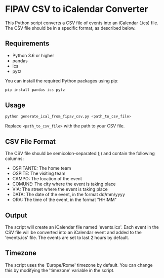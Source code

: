 # FIPAV CSV to iCalendar Converter

This Python script converts a CSV file of events into an iCalendar (.ics) file. The CSV file should be in a specific format, as described below.

## Requirements

- Python 3.6 or higher
- pandas
- ics
- pytz

You can install the required Python packages using pip:

```bash
pip install pandas ics pytz
```

## Usage

```bash
python generate_ical_from_fipav_csv.py <path_to_csv_file>
```

Replace `<path_to_csv_file>` with the path to your CSV file.

## CSV File Format

The CSV file should be semicolon-separated (;) and contain the following columns:

- OSPITANTE: The home team
- OSPITE: The visiting team
- CAMPO: The location of the event
- COMUNE: The city where the event is taking place
- VIA: The street where the event is taking place
- DATA: The date of the event, in the format dd/mm/yyyy
- ORA: The time of the event, in the format "HH:MM"

## Output

The script will create an iCalendar file named 'events.ics'. Each event in the CSV file will be converted into an iCalendar event and added to the 'events.ics' file. The events are set to last 2 hours by default.

## Timezone

The script uses the 'Europe/Rome' timezone by default. You can change this by modifying the 'timezone' variable in the script.
